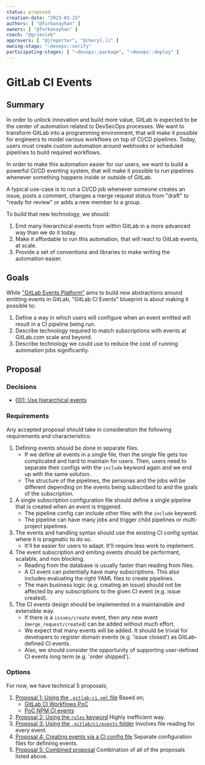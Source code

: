 ```yaml
---
status: proposed
creation-date: "2023-03-15"
authors: [ "@furkanayhan" ]
owners: [ "@furkanayhan" ]
coach: "@grzesiek"
approvers: [ "@jreporter", "@cheryl.li" ]
owning-stage: "~devops::verify"
participating-stages: [ "~devops::package", "~devops::deploy" ]
---
```


# GitLab CI Events

## Summary

In order to unlock innovation and build more value, GitLab is expected to be
the center of automation related to DevSecOps processes. We want to transform
GitLab into a programming environment, that will make it possible for engineers
to model various workflows on top of CI/CD pipelines. Today, users must create
custom automation around webhooks or scheduled pipelines to build required
workflows.

In order to make this automation easier for our users, we want to build a
powerful CI/CD eventing system, that will make it possible to run pipelines
whenever something happens inside or outside of GitLab.

A typical use-case is to run a CI/CD job whenever someone creates an issue,
posts a comment, changes a merge request status from "draft" to "ready for
review" or adds a new member to a group.

To build that new technology, we should:

1. Emit many hierarchical events from within GitLab in a more advanced way than we do it today.
1. Make it affordable to run this automation, that will react to GitLab events, at scale.
1. Provide a set of conventions and libraries to make writing the automation easier.

## Goals

While ["GitLab Events Platform"](https://gitlab.com/gitlab-org/gitlab/-/merge_requests/113700)
aims to build new abstractions around emitting events in GitLab, "GitLab CI
Events" blueprint is about making it possible to:

1. Define a way in which users will configure when an event emitted will result in a CI pipeline being run.
1. Describe technology required to match subscriptions with events at GitLab.com scale and beyond.
1. Describe technology we could use to reduce the cost of running automation jobs significantly.

## Proposal

### Decisions

- [001: Use hierarchical events](decisions/001_hierarchical_events.md)

### Requirements

Any accepted proposal should take in consideration the following requirements and characteristics:

1. Defining events should be done in separate files.
    - If we define all events in a single file, then the single file gets too complicated and hard to
    maintain for users. Then, users need to separate their configs with the `include` keyword again and we end up
    with the same solution.
    - The structure of the pipelines, the personas and the jobs will be different depending on the events being
    subscribed to and the goals of the subscription.
1. A single subscription configuration file should define a single pipeline that is created when an event is triggered.
    - The pipeline config can include other files with the `include` keyword.
    - The pipeline can have many jobs and trigger child pipelines or multi-project pipelines.
1. The events and handling syntax should use the existing CI config syntax where it is pragmatic to do so.
    - It'll be easier for users to adapt. It'll require less work to implement.
1. The event subscription and emiting events should be performant, scalable, and non blocking.
    - Reading from the database is usually faster than reading from files.
    - A CI event can potentially have many subscriptions.
    This also includes evaluating the right YAML files to create pipelines.
    - The main business logic (e.g. creating an issue) should not be affected
    by any subscriptions to the given CI event (e.g. issue created).
1. The CI events design should be implemented in a maintainable and extensible way.
    - If there is a `issues/create` event, then any new event (`merge_request/created`) can be added without
    much effort.
    - We expect that many events will be added. It should be trivial for developers to
    register domain events (e.g. 'issue closed') as GitLab-defined CI events.
    - Also, we should consider the opportunity of supporting user-defined CI events long term (e.g. 'order shipped').

### Options

For now, we have technical 5 proposals;

1. [Proposal 1: Using the `.gitlab-ci.yml` file](proposal-1-using-the-gitlab-ci-file.md)
    Based on;
    - [GitLab CI Workflows PoC](https://gitlab.com/gitlab-org/gitlab/-/merge_requests/91244)
    - [PoC NPM CI events](https://gitlab.com/gitlab-org/gitlab/-/merge_requests/111693)
1. [Proposal 2: Using the `rules` keyword](proposal-2-using-the-rules-keyword.md)
    Highly inefficient way.
1. [Proposal 3: Using the `.gitlab/ci/events` folder](proposal-3-using-the-gitlab-ci-events-folder.md)
    Involves file reading for every event.
1. [Proposal 4: Creating events via a CI config file](proposal-4-creating-events-via-ci-files.md)
    Separate configuration files for defininig events.
1. [Proposal 5: Combined proposal](proposal-5-combined-proposal.md)
    Combination of all of the proposals listed above.
